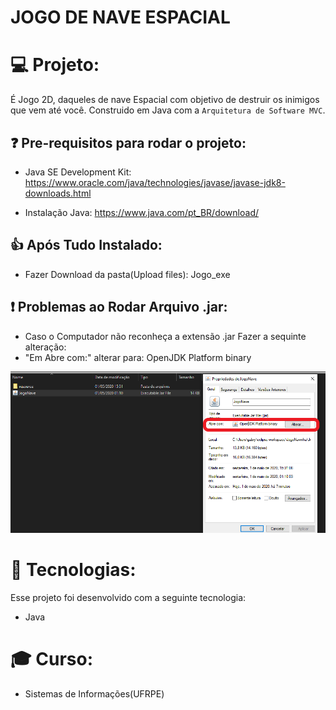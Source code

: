 # JOGO DE NAVE ESPACIAL

# 💻 Projeto:
 É Jogo 2D, daqueles de nave Espacial com objetivo de destruir 
 os inimigos que vem até você. Construido em Java com a `Arquitetura de Software MVC`.


## ❓ Pre-requisitos para rodar o projeto:

- Java SE Development Kit:
 https://www.oracle.com/java/technologies/javase/javase-jdk8-downloads.html
 
 - Instalação Java: 
  https://www.java.com/pt_BR/download/
  
  
  ## 👍 Após Tudo Instalado:
  - Fazer Download da pasta(Upload files): Jogo_exe
  
  ## ❗ Problemas ao Rodar Arquivo .jar:
  - Caso o Computador não reconheça a extensão .jar Fazer a sequinte alteração:
  - "Em Abre com:" alterar para: OpenJDK Platform binary  
  
  ![](https://github.com/LucasGabryellll/JogoNave/blob/master/bin/RodarJogo.png)
  
  
  
  # 🚀 Tecnologias:
  Esse projeto foi desenvolvido com a seguinte tecnologia:
   - Java

 # 🎓 Curso:
  - Sistemas de Informações(UFRPE)
